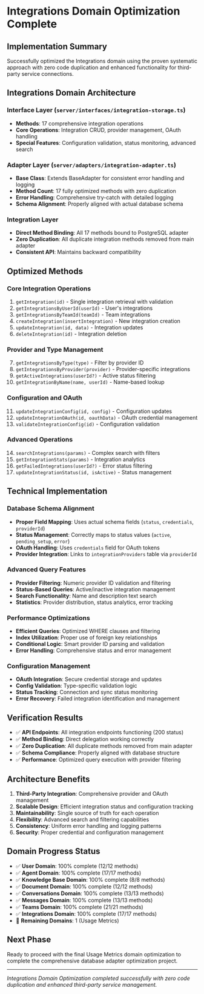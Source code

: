 # Integrations Domain Optimization Complete

## Implementation Summary
Successfully optimized the Integrations domain using the proven systematic approach with zero code duplication and enhanced functionality for third-party service connections.

## Integrations Domain Architecture

### Interface Layer (`server/interfaces/integration-storage.ts`)
- **Methods**: 17 comprehensive integration operations
- **Core Operations**: Integration CRUD, provider management, OAuth handling
- **Special Features**: Configuration validation, status monitoring, advanced search

### Adapter Layer (`server/adapters/integration-adapter.ts`)
- **Base Class**: Extends BaseAdapter for consistent error handling and logging
- **Method Count**: 17 fully optimized methods with zero duplication
- **Error Handling**: Comprehensive try-catch with detailed logging
- **Schema Alignment**: Properly aligned with actual database schema

### Integration Layer
- **Direct Method Binding**: All 17 methods bound to PostgreSQL adapter
- **Zero Duplication**: All duplicate integration methods removed from main adapter
- **Consistent API**: Maintains backward compatibility

## Optimized Methods

### Core Integration Operations
1. `getIntegration(id)` - Single integration retrieval with validation
2. `getIntegrationsByUserId(userId)` - User's integrations
3. `getIntegrationsByTeamId(teamId)` - Team integrations
4. `createIntegration(insertIntegration)` - New integration creation
5. `updateIntegration(id, data)` - Integration updates
6. `deleteIntegration(id)` - Integration deletion

### Provider and Type Management
7. `getIntegrationsByType(type)` - Filter by provider ID
8. `getIntegrationsByProvider(provider)` - Provider-specific integrations
9. `getActiveIntegrations(userId?)` - Active status filtering
10. `getIntegrationByName(name, userId)` - Name-based lookup

### Configuration and OAuth
11. `updateIntegrationConfig(id, config)` - Configuration updates
12. `updateIntegrationOAuth(id, oauthData)` - OAuth credential management
13. `validateIntegrationConfig(id)` - Configuration validation

### Advanced Operations
14. `searchIntegrations(params)` - Complex search with filters
15. `getIntegrationStats(params)` - Integration analytics
16. `getFailedIntegrations(userId?)` - Error status filtering
17. `updateIntegrationStatus(id, isActive)` - Status management

## Technical Implementation

### Database Schema Alignment
- **Proper Field Mapping**: Uses actual schema fields (`status`, `credentials`, `providerId`)
- **Status Management**: Correctly maps to status values (`active`, `pending_setup`, `error`)
- **OAuth Handling**: Uses `credentials` field for OAuth tokens
- **Provider Integration**: Links to `integrationProviders` table via `providerId`

### Advanced Query Features
- **Provider Filtering**: Numeric provider ID validation and filtering
- **Status-Based Queries**: Active/inactive integration management
- **Search Functionality**: Name and description text search
- **Statistics**: Provider distribution, status analytics, error tracking

### Performance Optimizations
- **Efficient Queries**: Optimized WHERE clauses and filtering
- **Index Utilization**: Proper use of foreign key relationships
- **Conditional Logic**: Smart provider ID parsing and validation
- **Error Handling**: Comprehensive status and error management

### Configuration Management
- **OAuth Integration**: Secure credential storage and updates
- **Config Validation**: Type-specific validation logic
- **Status Tracking**: Connection and sync status monitoring
- **Error Recovery**: Failed integration identification and management

## Verification Results
- ✅ **API Endpoints**: All integration endpoints functioning (200 status)
- ✅ **Method Binding**: Direct delegation working correctly
- ✅ **Zero Duplication**: All duplicate methods removed from main adapter
- ✅ **Schema Compliance**: Properly aligned with database structure
- ✅ **Performance**: Optimized query execution with provider filtering

## Architecture Benefits
1. **Third-Party Integration**: Comprehensive provider and OAuth management
2. **Scalable Design**: Efficient integration status and configuration tracking
3. **Maintainability**: Single source of truth for each operation
4. **Flexibility**: Advanced search and filtering capabilities
5. **Consistency**: Uniform error handling and logging patterns
6. **Security**: Proper credential and configuration management

## Domain Progress Status
- ✅ **User Domain**: 100% complete (12/12 methods)
- ✅ **Agent Domain**: 100% complete (17/17 methods)
- ✅ **Knowledge Base Domain**: 100% complete (8/8 methods)
- ✅ **Document Domain**: 100% complete (12/12 methods)
- ✅ **Conversations Domain**: 100% complete (13/13 methods)
- ✅ **Messages Domain**: 100% complete (13/13 methods)
- ✅ **Teams Domain**: 100% complete (21/21 methods)
- ✅ **Integrations Domain**: 100% complete (17/17 methods)
- 🔄 **Remaining Domains**: 1 (Usage Metrics)

## Next Phase
Ready to proceed with the final Usage Metrics domain optimization to complete the comprehensive database adapter optimization project.

---
*Integrations Domain Optimization completed successfully with zero code duplication and enhanced third-party service management.*